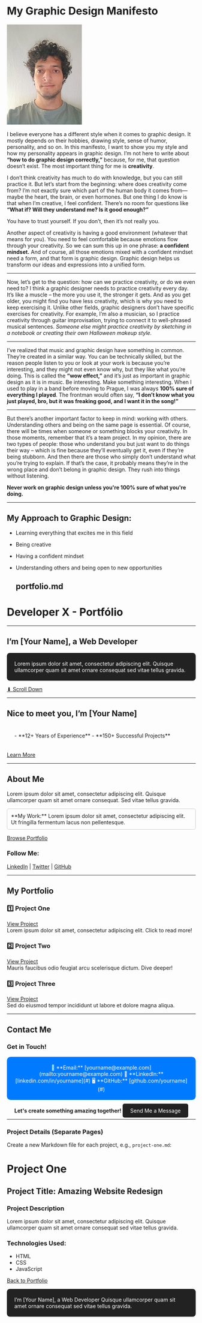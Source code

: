 # My Graphic Design Manifesto
![very good|100x168,20%](20240904_121546.jpg)

I believe everyone has a different style when it comes to graphic design. It mostly depends on their hobbies, drawing style, sense of humor, personality, and so on. In this manifesto, I want to show you my style and how my personality appears in graphic design. I’m not here to write about **“how to do graphic design correctly,”** because, for me, that question doesn’t exist. The most important thing for me is **creativity**.

I don’t think creativity has much to do with knowledge, but you can still practice it. But let’s start from the beginning: where does creativity come from? I’m not exactly sure which part of the human body it comes from—maybe the heart, the brain, or even hormones. But one thing I do know is that when I’m creative, I feel confident. There’s no room for questions like **“What if? Will they understand me? Is it good enough?”**

You have to trust yourself. If you don’t, then it’s not really you.

Another aspect of creativity is having a good environment (whatever that means for you). You need to feel comfortable because emotions flow through your creativity. So we can sum this up in one phrase: **a confident mindset.** And of course, all those emotions mixed with a confident mindset need a form, and that form is graphic design. Graphic design helps us transform our ideas and expressions into a unified form.

---

Now, let’s get to the question: how can we practice creativity, or do we even need to? I think a graphic designer needs to practice creativity every day. It’s like a muscle – the more you use it, the stronger it gets. And as you get older, you might find you have less creativity, which is why you need to keep exercising it. Unlike other fields, graphic designers don’t have specific exercises for creativity. For example, I’m also a musician, so I practice creativity through guitar improvisation, trying to connect it to well-phrased musical sentences. *Someone else might practice creativity by sketching in a notebook or creating their own Halloween makeup style.*

---

I’ve realized that music and graphic design have something in common. They’re created in a similar way. You can be technically skilled, but the reason people listen to you or look at your work is because you’re interesting, and they might not even know why, but they like what you’re doing. This is called the **“wow effect,”** and it’s just as important in graphic design as it is in music. Be interesting. Make something interesting. When I used to play in a band before moving to Prague, I was always **100% sure of everything I played**. The frontman would often say, **“I don’t know what you just played, bro, but it was freaking good, and I want it in the song!”**

---

But there’s another important factor to keep in mind: working with others. Understanding others and being on the same page is essential. Of course, there will be times when someone or something blocks your creativity. In those moments, remember that it’s a team project. In my opinion, there are two types of people: those who understand you but just want to do things their way – which is fine because they’ll eventually get it, even if they’re being stubborn. And then there are those who simply don’t understand what you’re trying to explain. If that’s the case, it probably means they’re in the wrong place and don’t belong in graphic design. They rush into things without listening.

**Never work on graphic design unless you're 100% sure of what you're doing.**

---

## My Approach to Graphic Design:

- Learning everything that excites me in this field
- Being creative
- Having a confident mindset
- Understanding others and being open to new opportunities

  ## **portfolio.md**


# Developer X - Portfólio

---

## **I’m [Your Name], a Web Developer**  
<div style="transition: all 0.5s ease; padding: 20px; background-color: #222; color: white; border-radius: 8px;" 
onmouseover="this.style.backgroundColor='#555';" 
onmouseout="this.style.backgroundColor='#222';">
    Lorem ipsum dolor sit amet, consectetur adipiscing elit.  
    Quisque ullamcorper quam sit amet ornare consequat sed vitae tellus gravida.
</div>

[⬇ Scroll Down](#about-me)

---

## **Nice to meet you, I’m [Your Name]**  

<div style="animation: fadeIn 2s ease-in-out; padding: 20px; margin: 10px 0;">
    - **12+ Years of Experience**  
    - **150+ Successful Projects**
</div>

[Learn More](#portfolio)

---

## **About Me**

Lorem ipsum dolor sit amet, consectetur adipiscing elit. Quisque ullamcorper quam sit amet ornare consequat. Sed vitae tellus gravida.

<div style="transition: transform 0.3s; padding: 10px; border: 1px solid #ccc; border-radius: 5px;" 
onmouseover="this.style.transform='scale(1.05)';" 
onmouseout="this.style.transform='scale(1)';">
    **My Work:**  
    Lorem ipsum dolor sit amet, consectetur adipiscing elit. Ut fringilla fermentum lacus non pellentesque.
</div>

[Browse Portfolio](#portfolio)

### **Follow Me:**  
[LinkedIn](#) | [Twitter](#) | [GitHub](#)

---

## **My Portfolio**

### **1️⃣ Project One**  
[View Project](project-one.md)  
Lorem ipsum dolor sit amet, consectetur adipiscing elit. Click to read more!

### **2️⃣ Project Two**  
[View Project](project-two.md)  
Mauris faucibus odio feugiat arcu scelerisque dictum. Dive deeper!

### **3️⃣ Project Three**  
[View Project](project-three.md)  
Sed do eiusmod tempor incididunt ut labore et dolore magna aliqua.

---

## **Contact Me**

### Get in Touch!

<div style="padding: 20px; background-color: #007BFF; color: white; border-radius: 10px; text-align: center; transition: transform 0.3s;" 
onmouseover="this.style.transform='scale(1.05)';" 
onmouseout="this.style.transform='scale(1)';">
    📧 **Email:** [yourname@example.com](mailto:yourname@example.com)  
    💼 **LinkedIn:** [linkedin.com/in/yourname](#)  
    🖥️ **GitHub:** [github.com/yourname](#)  
</div>

<div style="margin-top: 20px; text-align: center;">
    <strong>Let's create something amazing together!</strong>  
    <a href="mailto:yourname@example.com" style="background-color: #222; color: white; padding: 10px 20px; border-radius: 5px; text-decoration: none; transition: all 0.3s;" 
    onmouseover="this.style.backgroundColor='#555';" 
    onmouseout="this.style.backgroundColor='#222';">
        Send Me a Message
    </a>
</div>

---

### Project Details (Separate Pages)
Create a new Markdown file for each project, e.g., `project-one.md`:


# Project One

## Project Title: Amazing Website Redesign  

### **Project Description**  
Lorem ipsum dolor sit amet, consectetur adipiscing elit. Quisque ullamcorper quam sit amet ornare consequat sed vitae tellus gravida.

### **Technologies Used:**  
- HTML  
- CSS  
- JavaScript  

[Back to Portfolio](portfolio.md)

<style>
  /* Animácia fade-in */
  @keyframes fadeIn {
    0% { opacity: 0; }
    100% { opacity: 1; }
  }

  /* Efekt pulzovania pre tlačidlá */
  @keyframes pulse {
    0%, 100% { opacity: 1; }
    50% { opacity: 0.5; }
  }

  /* Všeobecný efekt zväčšenia pri prechode myšou */
  .hover-scale {
    transition: transform 0.3s;
  }
  .hover-scale:hover {
    transform: scale(1.05);
  }

  /* Prechod farby pozadia */
  .hover-bg {
    transition: background-color 0.3s ease-in-out;
  }
  .hover-bg:hover {
    background-color: #555;
  }
</style>

<div style="transition: all 0.5s ease; padding: 20px; background-color: #222; color: white; border-radius: 8px;" 
onmouseover="this.style.backgroundColor='#555';" 
onmouseout="this.style.backgroundColor='#222';">
    I’m [Your Name], a Web Developer  
    Quisque ullamcorper quam sit amet ornare consequat sed vitae tellus gravida.
</div>


